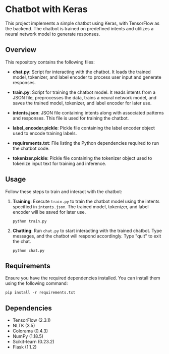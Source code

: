 # Chatbot with Keras

This project implements a simple chatbot using Keras, with TensorFlow as the backend. The chatbot is trained on predefined intents and utilizes a neural network model to generate responses.

## Overview

This repository contains the following files:

- **chat.py**: Script for interacting with the chatbot. It loads the trained model, tokenizer, and label encoder to process user input and generate responses.

- **train.py**: Script for training the chatbot model. It reads intents from a JSON file, preprocesses the data, trains a neural network model, and saves the trained model, tokenizer, and label encoder for later use.

- **intents.json**: JSON file containing intents along with associated patterns and responses. This file is used for training the chatbot.

- **label_encoder.pickle**: Pickle file containing the label encoder object used to encode training labels.

- **requirements.txt**: File listing the Python dependencies required to run the chatbot code.

- **tokenizer.pickle**: Pickle file containing the tokenizer object used to tokenize input text for training and inference.

## Usage

Follow these steps to train and interact with the chatbot:

1. **Training**: Execute `train.py` to train the chatbot model using the intents specified in `intents.json`. The trained model, tokenizer, and label encoder will be saved for later use.

    ```
    python train.py
    ```

2. **Chatting**: Run `chat.py` to start interacting with the trained chatbot. Type messages, and the chatbot will respond accordingly. Type "quit" to exit the chat.

    ```
    python chat.py
    ```

## Requirements

Ensure you have the required dependencies installed. You can install them using the following command:

```
pip install -r requirements.txt
```

## Dependencies

- TensorFlow (2.3.1)
- NLTK (3.5)
- Colorama (0.4.3)
- NumPy (1.18.5)
- Scikit-learn (0.23.2)
- Flask (1.1.2)

